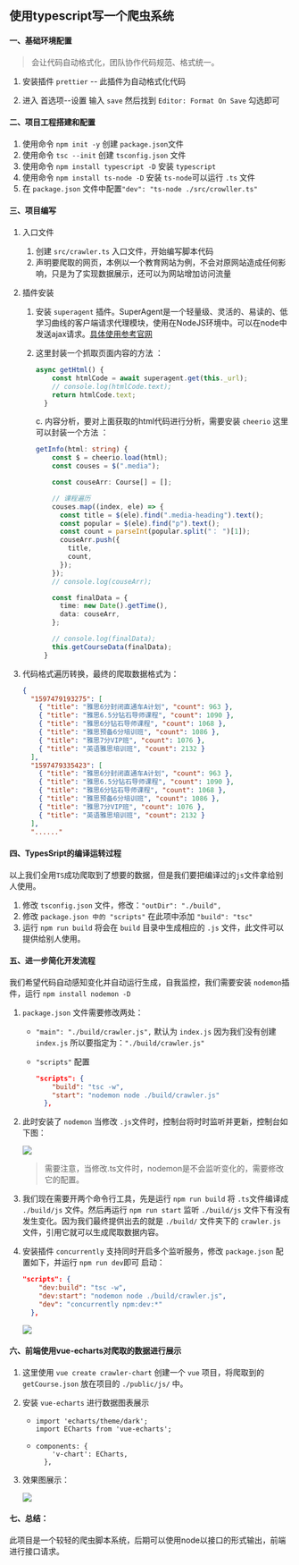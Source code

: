 ## 使用typescript写一个爬虫系统

#### 一、基础环境配置

> 会让代码自动格式化，团队协作代码规范、格式统一。

1. 安装插件 `prettier` -- 此插件为自动格式化代码

2. 进入 首选项--设置 输入 `save` 然后找到 `Editor: Format On Save` 勾选即可

#### 二、项目工程搭建和配置

1. 使用命令 `npm init -y` 创建 `package.json`文件
2. 使用命令 `tsc --init` 创建 `tsconfig.json` 文件
3. 使用命令 `npm install typescript -D` 安装 `typescript`
4. 使用命令 `npm install ts-node -D` 安装 `ts-node`可以运行 `.ts` 文件
5. 在 `package.json` 文件中配置`"dev": "ts-node ./src/crowller.ts"`

#### 三、项目编写

1. 入口文件

   1. 创建 `src/crawler.ts` 入口文件，开始编写脚本代码
   2. 声明要爬取的网页，本例以一个教育网站为例，不会对原网站造成任何影响，只是为了实现数据展示，还可以为网站增加访问流量

2. 插件安装

   1. 安装 `superagent` 插件。SuperAgent是一个轻量级、灵活的、易读的、低学习曲线的客户端请求代理模块，使用在NodeJS环境中。可以在node中发送ajax请求。[具体使用参考官网](https://visionmedia.github.io/superagent/)

   2. 这里封装一个抓取页面内容的方法 ：

      ```typescript
      async getHtml() {
          const htmlCode = await superagent.get(this._url);
          // console.log(htmlCode.text);
          return htmlCode.text;
        }
      ```

      c. 内容分析，要对上面获取的html代码进行分析，需要安装 `cheerio` 这里可以封装一个方法 ：

      ```typescript
      getInfo(html: string) {
          const $ = cheerio.load(html);
          const couses = $(".media");
      
          const couseArr: Course[] = [];
      
          // 课程遍历
          couses.map((index, ele) => {
            const title = $(ele).find(".media-heading").text();
            const popular = $(ele).find("p").text();
            const count = parseInt(popular.split("： ")[1]);
            couseArr.push({
              title,
              count,
            });
          });
          // console.log(couseArr);
      
          const finalData = {
            time: new Date().getTime(),
            data: couseArr,
          };
      
          // console.log(finalData);
          this.getCourseData(finalData);
        }
      ```

3. 代码格式遍历转换，最终的爬取数据格式为：

   ```json
   {
     "1597479193275": [
       { "title": "雅思6分封闭直通车A计划", "count": 963 },
       { "title": "雅思6.5分钻石导师课程", "count": 1090 },
       { "title": "雅思6分钻石导师课程", "count": 1068 },
       { "title": "雅思预备6分培训班", "count": 1086 },
       { "title": "雅思7分VIP班", "count": 1076 },
       { "title": "英语雅思培训班", "count": 2132 }
     ],
     "1597479335423": [
       { "title": "雅思6分封闭直通车A计划", "count": 963 },
       { "title": "雅思6.5分钻石导师课程", "count": 1090 },
       { "title": "雅思6分钻石导师课程", "count": 1068 },
       { "title": "雅思预备6分培训班", "count": 1086 },
       { "title": "雅思7分VIP班", "count": 1076 },
       { "title": "英语雅思培训班", "count": 2132 }
     ],
     "......"
   ```

#### 四、TypesSript的编译运转过程

以上我们全用`TS`成功爬取到了想要的数据，但是我们要把编译过的`js`文件拿给别人使用。

1. 修改 `tsconfig.json` 文件，修改：`"outDir": "./build",`
2. 修改 `package.json 中的 "scripts"` 在此项中添加 `"build": "tsc"`
3. 运行 `npm run build` 将会在 `build` 目录中生成相应的 `.js` 文件，此文件可以提供给别人使用。

#### 五、进一步简化开发流程

我们希望代码自动感知变化并自动运行生成，自我监控，我们需要安装 `nodemon`插件，运行 `npm install nodemon -D`

1. `package.json` 文件需要修改两处：

   * `"main": "./build/crawler.js",` 默认为 `index.js` 因为我们没有创建 `index.js` 所以要指定为：`"./build/crawler.js"`

   * `"scripts"` 配置

     ```json
     "scripts": {
         "build": "tsc -w",
         "start": "nodemon node ./build/crawler.js"
       },
     ```

2. 此时安装了 `nodemon` 当修改 `.js`文件时，控制台将时时监听并更新，控制台如下图：

   ![](https://github.com/zockbell/crawler/blob/master/crawler_chart/src/assets/1.png)

   > 需要注意，当修改.ts文件时，nodemon是不会监听变化的，需要修改它的配置。

3. 我们现在需要开两个命令行工具，先是运行 `npm run build` 将 `.ts`文件编译成 `./build/js` 文件。然后再运行 `npm run start` 监听 `./build/js` 文件下有没有发生变化。因为我们最终提供出去的就是 `./build/` 文件夹下的 `crawler.js` 文件，引用它就可以生成爬取数据内容。

4. 安装插件 `concurrently` 支持同时开启多个监听服务，修改 `package.json` 配置如下，并运行 `npm run dev`即可 启动：

   ```json
   "scripts": {
       "dev:build": "tsc -w",
       "dev:start": "nodemon node ./build/crawler.js",
       "dev": "concurrently npm:dev:*"
     },
   ```

   ![](https://github.com/zockbell/crawler/blob/master/crawler_chart/src/assets/2.png)

#### 六、前端使用vue-echarts对爬取的数据进行展示

1. 这里使用 `vue create crawler-chart` 创建一个 `vue` 项目，将爬取到的 `getCourse.json` 放在项目的 `./public/js/` 中。

2. 安装  `vue-echarts` 进行数据图表展示

   * ```vue
     import 'echarts/theme/dark';
     import ECharts from 'vue-echarts';
     ```

   * ```
     components: {
         'v-chart': ECharts,
       },
     ```

3. 效果图展示：

   ![](https://github.com/zockbell/crawler/blob/master/crawler_chart/src/assets/3.png)

#### 七、总结：

此项目是一个较轻的爬虫脚本系统，后期可以使用node以接口的形式输出，前端进行接口请求。

